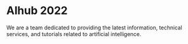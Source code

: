 # AIhub 2022
We are a team dedicated to providing the latest information, technical services, and tutorials related to artificial intelligence.
